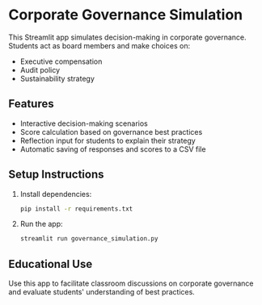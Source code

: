 
# Corporate Governance Simulation

This Streamlit app simulates decision-making in corporate governance. Students act as board members and make choices on:
- Executive compensation
- Audit policy
- Sustainability strategy

## Features
- Interactive decision-making scenarios
- Score calculation based on governance best practices
- Reflection input for students to explain their strategy
- Automatic saving of responses and scores to a CSV file

## Setup Instructions
1. Install dependencies:
   ```bash
   pip install -r requirements.txt
   ```
2. Run the app:
   ```bash
   streamlit run governance_simulation.py
   ```

## Educational Use
Use this app to facilitate classroom discussions on corporate governance and evaluate students' understanding of best practices.
